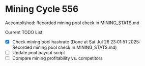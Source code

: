 # Mining Cycle 556

Accomplished: Recorded mining pool check in MINING_STATS.md

Current TODO List:

- [x] Check mining pool hashrate  (Done at Sat Jul 26 23:01:51 2025: Recorded mining pool check in MINING_STATS.md)
- [ ] Update pool payout script
- [ ] Compare mining profitability vs. competitors